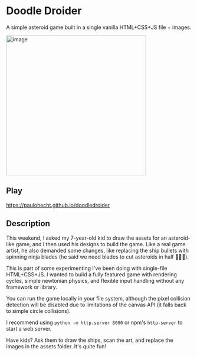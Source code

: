 # Doodle Droider

A simple asteroid game built in a single vanilla HTML+CSS+JS file + images.

<img width="379" alt="image" src="https://github.com/user-attachments/assets/4dbb3242-c4f4-4259-b717-9280996ad67a">

## Play

https://paulohecht.github.io/doodledroider

## Description

This weekend, I asked my 7-year-old kid to draw the assets for an asteroid-like game, and I then used his designs to build the game. Like a real game artist, he also demanded some changes, like replacing the ship bullets with spinning ninja blades (he said we need blades to cut asteroids in half 🤔🤷‍♂️).

This is part of some experimenting I've been doing with single-file HTML+CSS+JS. I wanted to build a fully featured game with rendering cycles, simple newtonian physics, and flexible input handling without any framework or library.

You can run the game locally in your file system, although the pixel collision detection will 
be disabled due to limitations of the canvas API (it falls back to simple circle collisions).

I recommend using `python -m http.server 8000` or npm's `http-server` to start a web server.

Have kids? Ask them to draw the ships, scan the art, and replace the images in the assets folder. It's quite fun!
